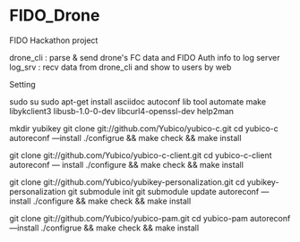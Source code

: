 # FIDO_Drone
FIDO Hackathon project

drone_cli : parse & send drone's FC data and FIDO Auth info to log server
log_srv : recv data from drone_cli and show to users by web


Setting

sudo su
sudo apt-get install asciidoc autoconf lib tool automate make libykclient3 libusb-1.0-0-dev libcurl4-openssl-dev help2man

mkdir yubikey
git clone git://github.com/Yubico/yubico-c.git cd yubico-c autoreconf —install ./configrue && make check && make install

git clone git://github.com/Yubico/yubico-c-client.git cd yubico-c-client autoreconf — install ./configure && make check && make install

git clone git://github.com/Yubico/yubikey-personalization.git cd yubikey-personalization
git submodule init git submodule update autoreconf —install ./configure && make check && make install

git clone git://github.com/Yubico/yubico-pam.git cd yubico-pam autoreconf —install
./configrue && make check && make install


